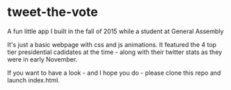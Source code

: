 # tweet-the-vote
A fun little app I built in the fall of 2015 while a student at General Assembly

It's just a basic webpage with css and js animations. It featured the 4 top tier presidential cadidates at the time - along with their twitter stats as they were in early November.

If you want to have a look - and I hope you do - please clone this repo and launch index.html.

